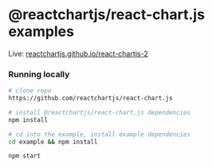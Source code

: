 # @reactchartjs/react-chart.js examples

Live: [reactchartjs.github.io/react-chartjs-2](https://reactchartjs.github.io/react-chartjs-2/#/)

### Running locally

```bash
# clone repo
https://github.com/reactchartjs/react-chart.js

# install @reactchartjs/react-chart.js dependencies
npm install

# cd into the example, install example dependencies
cd example && npm install

npm start
```
